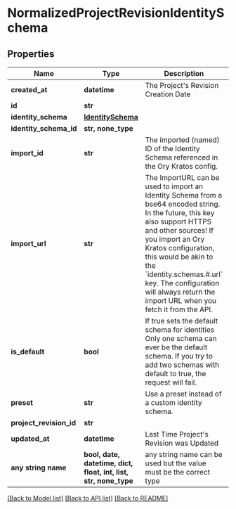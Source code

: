 # NormalizedProjectRevisionIdentitySchema


## Properties
Name | Type | Description | Notes
------------ | ------------- | ------------- | -------------
**created_at** | **datetime** | The Project&#39;s Revision Creation Date | [optional] [readonly] 
**id** | **str** |  | [optional] 
**identity_schema** | [**IdentitySchema**](IdentitySchema.md) |  | [optional] 
**identity_schema_id** | **str, none_type** |  | [optional] 
**import_id** | **str** | The imported (named) ID of the Identity Schema referenced in the Ory Kratos config. | [optional] 
**import_url** | **str** | The ImportURL can be used to import an Identity Schema from a bse64 encoded string. In the future, this key also support HTTPS and other sources!  If you import an Ory Kratos configuration, this would be akin to the &#x60;identity.schemas.#.url&#x60; key.  The configuration will always return the import URL when you fetch it from the API. | [optional] 
**is_default** | **bool** | If true sets the default schema for identities  Only one schema can ever be the default schema. If you try to add two schemas with default to true, the request will fail. | [optional] 
**preset** | **str** | Use a preset instead of a custom identity schema. | [optional] 
**project_revision_id** | **str** |  | [optional] 
**updated_at** | **datetime** | Last Time Project&#39;s Revision was Updated | [optional] [readonly] 
**any string name** | **bool, date, datetime, dict, float, int, list, str, none_type** | any string name can be used but the value must be the correct type | [optional]

[[Back to Model list]](../README.md#documentation-for-models) [[Back to API list]](../README.md#documentation-for-api-endpoints) [[Back to README]](../README.md)


